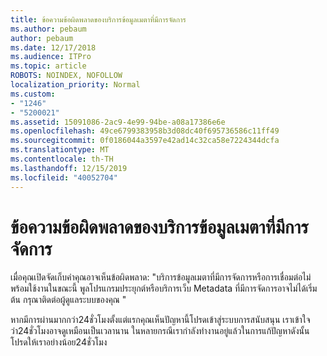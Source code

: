```yaml
---
title: ข้อความข้อผิดพลาดของบริการข้อมูลเมตาที่มีการจัดการ
ms.author: pebaum
author: pebaum
ms.date: 12/17/2018
ms.audience: ITPro
ms.topic: article
ROBOTS: NOINDEX, NOFOLLOW
localization_priority: Normal
ms.custom:
- "1246"
- "5200021"
ms.assetid: 15091086-2ac9-4e99-94be-a08a17386e6e
ms.openlocfilehash: 49ce6799383958b3d08dc40f695736586c11ff49
ms.sourcegitcommit: 0f0186044a3597e42ad14c32ca58e7224344dcfa
ms.translationtype: MT
ms.contentlocale: th-TH
ms.lasthandoff: 12/15/2019
ms.locfileid: "40052704"
---
```

# <a name="managed-metadata-service-error-message"></a>ข้อความข้อผิดพลาดของบริการข้อมูลเมตาที่มีการจัดการ

เมื่อคุณเปิดจัดเก็บคำคุณอาจเห็นข้อผิดพลาด: "บริการข้อมูลเมตาที่มีการจัดการหรือการเชื่อมต่อไม่พร้อมใช้งานในขณะนี้ พูลโปรแกรมประยุกต์หรือบริการเว็บ Metadata ที่มีการจัดการอาจไม่ได้เริ่มต้น กรุณาติดต่อผู้ดูแลระบบของคุณ "
  
หากมีการผ่านมากกว่า24ชั่วโมงตั้งแต่แรกคุณเห็นปัญหานี้โปรดเข้าสู่ระบบการสนับสนุน เราเข้าใจว่า24ชั่วโมงอาจดูเหมือนเป็นเวลานาน ในหลายกรณีเรากำลังทำงานอยู่แล้วในการแก้ปัญหาดังนั้นโปรดให้เราอย่างน้อย24ชั่วโมง
  